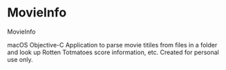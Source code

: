 MovieInfo
=========

MovieInfo

macOS Objective-C Application to parse movie titiles from files in a folder and look up Rotten Totmatoes score information, etc. Created for personal use only.
